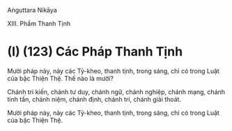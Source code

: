 Aṅguttara Nikāya

XIII. Phẩm Thanh Tịnh

# (I) (123) Các Pháp Thanh Tịnh

Mười pháp này, này các Tỷ-kheo, thanh tịnh, trong sáng, chỉ có trong Luật của bậc Thiện Thệ. Thế nào là mười?

Chánh tri kiến, chánh tư duy, chánh ngữ, chánh nghiệp, chánh mạng, chánh tinh tấn, chánh niệm, chánh định, chánh trí, chánh giải thoát.

Mười pháp này, này các Tỷ-kheo, thanh tịnh, trong sáng, chỉ có trong Luật của bậc Thiện Thệ.

